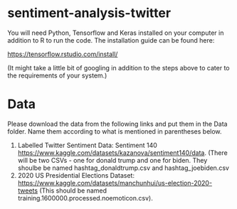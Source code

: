 # sentiment-analysis-twitter
You will need Python, Tensorflow and Keras installed on your computer in addition to R to run the code. The installation guide can be found here:

https://tensorflow.rstudio.com/install/

(It might take a little bit of googling in addition to the steps above to cater to the requirements of your system.)

# Data

Please download the data from the following links and put them in the Data folder. Name them according to what is mentioned in parentheses below.

1. Labelled Twitter Sentiment Data: Sentiment 140 https://www.kaggle.com/datasets/kazanova/sentiment140/data. (There will be two CSVs - one for donald trump and one for biden. They shoulbe be named hashtag_donaldtrump.csv and hashtag_joebiden.csv2. 2020 US Presidential Elections Dataset: https://www.kaggle.com/datasets/manchunhui/us-election-2020-tweets (This should be named training.1600000.processed.noemoticon.csv).
